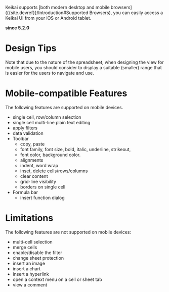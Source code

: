 
Keikai supports [both modern desktop and mobile browsers]({{site.devref}}/Introduction#Supported Browsers), you can easily access a Keikai UI from your iOS or Android tablet. 

**since 5.2.0**

# Design Tips
Note that due to the nature of the spreadsheet, when designing the view for mobile users, you should consider to display a suitable (smaller) range that is easier for the users to navigate and use.

# Mobile-compatible Features
The following features are supported on mobile devices.

- single cell, row/column selection
- single cell multi-line plain text editing
- apply filters
- data validation
- Toolbar
    - copy, paste
    - font family, font size, bold, italic, underline, strikeout, 
    - font color, background color.
    - alignments
    - indent, word wrap
    - inset, delete cells/rows/columns
    - clear content
    - grid-line visibility
    - borders on single cell
- Formula bar
    - insert function dialog


# Limitations
The following features are not supported on mobile devices:
- multi-cell selection
- merge cells
- enable/disable the filter
- change sheet protection
- insert an image
- insert a chart
- insert a hyperlink
- open a context menu on a cell or sheet tab
- view a comment
